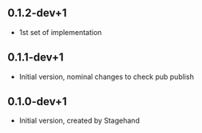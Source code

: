 ## 0.1.2-dev+1

- 1st set of implementation
  
## 0.1.1-dev+1

- Initial version, nominal changes to check pub publish
  
## 0.1.0-dev+1

- Initial version, created by Stagehand
